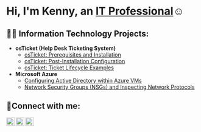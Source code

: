 <h1>Hi, I'm Kenny, an <a href="https://linkedin.com/in/kennyrosario1">IT Professional</a>☺</h1>

<h2>👨‍💻 Information Technology Projects:</h2>

- <b>osTicket (Help Desk Ticketing System)</b>
  - [osTicket: Prerequisites and Installation](https://github.com/KennyRosario/osticket-prereqs)
  - [osTicket: Post-Installation Configuration](https://github.com/KennyRosario/post-install-config)
  - [osTicket: Ticket Lifecycle Examples](https://github.com/KennyRosario/ticket-lifecycle)
- <b>Microsoft Azure</b>
  - [Configuring  Active Directory within Azure VMs](https://github.com/KennyRosario/configure-ad)
  - [Network Security Groups (NSGs) and Inspecting Network Protocols](https://github.com/KennyRosario/azure-network-protocols)

<h2>🤳Connect with me:</h2>

[<img align="left" alt="Josh | Twitter" width="22px" src="https://cdn.jsdelivr.net/npm/simple-icons@v3/icons/twitter.svg" />][twitter]
[<img align="left" alt="Josh | LinkedIn" width="22px" src="https://cdn.jsdelivr.net/npm/simple-icons@v3/icons/linkedin.svg" />][linkedin]
[<img align="left" alt="Josh | Instagram" width="22px" src="https://cdn.jsdelivr.net/npm/simple-icons@v3/icons/instagram.svg" />][instagram]

[twitter]: https://twitter.com/Josh
[instagram]: https://www.instagram.com/Josh
[linkedin]: https://linkedin.com/in/Josh
